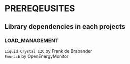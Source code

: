 # PREREQEUSITES
## Library dependencies in each projects
### LOAD_MANAGEMENT
`Liquid Crystal I2C` by Frank de Brabander <br>
`EmonLib` by OpenEnergyMonitor